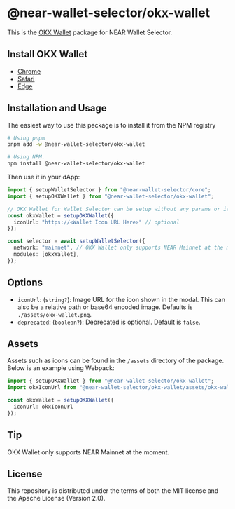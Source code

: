 # @near-wallet-selector/okx-wallet

This is the [OKX Wallet](https://chromewebstore.google.com/detail/%E6%AC%A7%E6%98%93-web3-%E9%92%B1%E5%8C%85/mcohilncbfahbmgdjkbpemcciiolgcge) package for NEAR Wallet Selector.

## Install OKX Wallet

- [Chrome](https://chromewebstore.google.com/detail/%E6%AC%A7%E6%98%93-web3-%E9%92%B1%E5%8C%85/mcohilncbfahbmgdjkbpemcciiolgcge)
- [Safari](https://apps.apple.com/us/app/okx-wallet/id6463797825)
- [Edge](https://microsoftedge.microsoft.com/addons/detail/%E6%AC%A7%E6%98%93-web3-%E9%92%B1%E5%8C%85/pbpjkcldjiffchgbbndmhojiacbgflha)

## Installation and Usage

The easiest way to use this package is to install it from the NPM registry

```bash
# Using pnpm
pnpm add -w @near-wallet-selector/okx-wallet

# Using NPM.
npm install @near-wallet-selector/okx-wallet
```

Then use it in your dApp:

```ts
import { setupWalletSelector } from "@near-wallet-selector/core";
import { setupOKXWallet } from "@near-wallet-selector/okx-wallet";

// OKX Wallet for Wallet Selector can be setup without any params or it can take few optional params, see options below.
const okxWallet = setupOKXWallet({
  iconUrl: "https://<Wallet Icon URL Here>" // optional
});

const selector = await setupWalletSelector({
  network: "mainnet", // OKX Wallet only supports NEAR Mainnet at the moment.
  modules: [okxWallet],
});
```

## Options

- `iconUrl`: (`string?`): Image URL for the icon shown in the modal. This can also be a relative path or base64 encoded image. Defaults is `./assets/okx-wallet.png`.
- `deprecated`: (`boolean?`): Deprecated is optional. Default is `false`.

## Assets

Assets such as icons can be found in the `/assets` directory of the package. Below is an example using Webpack:

```ts
import { setupOKXWallet } from "@near-wallet-selector/okx-wallet";
import okxIconUrl from "@near-wallet-selector/okx-wallet/assets/okx-wallet.png";

const okxWallet = setupOKXWallet({
  iconUrl: okxIconUrl
});
```

## Tip

OKX Wallet only supports NEAR Mainnet at the moment.

## License

This repository is distributed under the terms of both the MIT license and the Apache License (Version 2.0).
